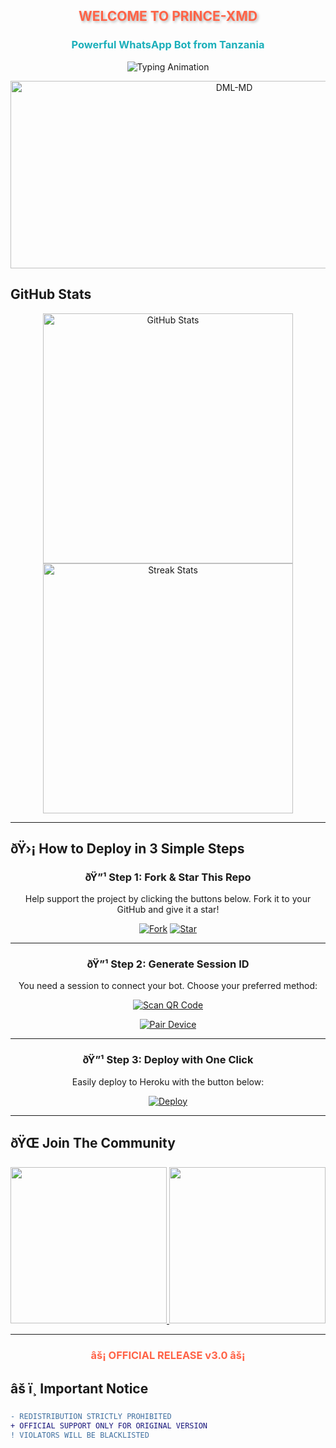<h2 align="center" style="color: #FF6347; text-shadow: 2px 2px 4px rgba(0,0,0,0.3); animation: glow 2s infinite alternate;">WELCOME TO PRINCE-XMD</h2>
<h3 align="center" style="color: #1BAFBA; font-weight: bold;">Powerful WhatsApp Bot from Tanzania</h3>

<p align="center">
  <img src="https://readme-typing-svg.herokuapp.com?font=Fira+Code&weight=600&size=26&duration=3000&pause=1000&color=FF6347&center=true&width=500&height=100&lines=HELLO+WORLD!‘‹;MEET+PRINCE-XMD+ðŸ¤–;ADVANCED+WHATSAPP+BOT+EXPER+IENCE¡;MADE+WITH+PASSION+BY+PRINCE+XMD’»;OFFICIALLY+TANZANIAN+BOT" alt="Typing Animation">
</p>

<p align="center">
  <img alt="DML-MD" width="700" height="300" src="https://files.catbox.moe/whro2x.jpeg">
</p>

##  GitHub Stats
<p align="center">
  <a href="https://github.com/PRINCETECH19/PRINCE-XMD">
    <img src="https://github-readme-stats.vercel.app/api?username=PRONCE XMD&show_icons=true&theme=radical&include_all_commits=true" alt="GitHub Stats" width="400">
    <img src="https://github-readme-streak-stats.herokuapp.com/?user=PRINCE&theme=dark&fire=FF6347&currStreakNum=1BAFBA" alt="Streak Stats" width="400">

  
  </a> 
</p>

---

## ðŸ›¡ How to Deploy in 3 Simple Steps

<div align="center">

### ðŸ”¹ Step 1: Fork & Star This Repo
Help support the project by clicking the buttons below. Fork it to your GitHub and give it a star!

[![Fork](https://img.shields.io/github/forks/MLILA17/DML-MD?label=Fork&style=for-the-badge&logo=git)](https://github.com/MLILA17/DML-MD/fork)
[![Star](https://img.shields.io/github/stars/MLILA17/DML-MD?label=Star&style=for-the-badge&logo=github)](https://github.com/MLILA17/DML-MD/stargazers)


---

### ðŸ”¹ Step 2: Generate Session ID
You need a session to connect your bot. Choose your preferred method:

[![Scan QR Code](https://img.shields.io/badge/SCAN_QR-FF6347?style=for-the-badge&logo=qr-code&logoColor=white)](https://dml-md-sessions.onrender.com/wasiqr) 

[![Pair Device](https://img.shields.io/badge/GET_PAIR_CODE-1BAFBA?style=for-the-badge&logo=connectdevelop&logoColor=white)](https://dml0-md-session.onrender.com)

---

### ðŸ”¹ Step 3: Deploy with One Click
Easily deploy to Heroku with the button below:

[![Deploy](https://img.shields.io/badge/DEPLOY_TO_HEROKU-430098?style=for-the-badge&logo=heroku&logoColor=white)](https://dml-bot.vercel.app/)

</div>

---

## ðŸŒ Join The Community

<p align="center">
  <a href="https://chat.whatsapp.com/FunyTxSwaKI7E5Q4z8YGbS">
    <img src="https://img.shields.io/badge/JOIN_WHATSAPP_GROUP-25D366?style=for-the-badge&logo=whatsapp&logoColor=white" width="250">
  </a>
  <a href="https://whatsapp.com/channel/0029Vb2hoPpDZ4Lb3mSkVI3C">
    <img src="https://img.shields.io/badge/WHATSAPP_CHANNEL-075E54?style=for-the-badge&logo=whatsapp&logoColor=white" width="250">
  </a>
</p>

---

<h3 align="center" style="color: #FF6347; animation: pulse 1.5s infinite;">âš¡ OFFICIAL RELEASE v3.0 âš¡</h3>

## âš ï¸ Important Notice
```diff
- REDISTRIBUTION STRICTLY PROHIBITED
+ OFFICIAL SUPPORT ONLY FOR ORIGINAL VERSION
! VIOLATORS WILL BE BLACKLISTED
